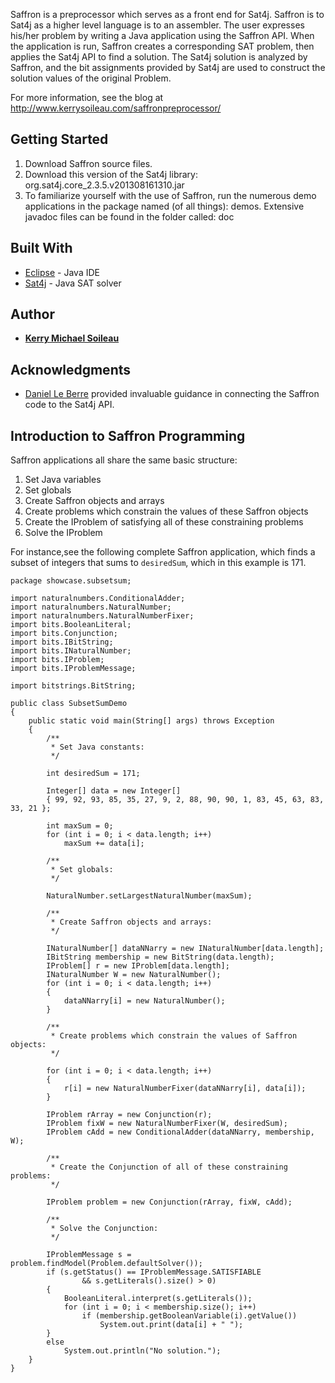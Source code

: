 Saffron is a preprocessor which serves as a front end for Sat4j. Saffron is to Sat4j as a higher level language is to an assembler. The user expresses his/her problem by writing a Java application using the Saffron API. When the application is run, Saffron creates a corresponding SAT problem, then applies the Sat4j API to find a solution. The Sat4j solution is analyzed by Saffron, and the bit assignments provided by Sat4j are used to construct the solution values of the original Problem.

For more information, see the blog at http://www.kerrysoileau.com/saffronpreprocessor/

## Getting Started

1.	Download Saffron source files.
2.	Download this version of the Sat4j library: org.sat4j.core_2.3.5.v201308161310.jar
3.	To familiarize yourself with the use of Saffron, run the numerous demo applications in the package named (of all things): demos. Extensive javadoc files can be found in the folder called: doc

## Built With

* [Eclipse](https://www.eclipse.org/downloads/packages/eclipse-ide-java-developers/photonr) - Java IDE
* [Sat4j](http://www.sat4j.org/) - Java SAT solver

## Author

* [**Kerry Michael Soileau**](http://www.kerrysoileau.com/index.html)

## Acknowledgments

*	[Daniel Le Berre](https://github.com/danielleberre) provided invaluable guidance in connecting the Saffron code to the Sat4j API.

## Introduction to Saffron Programming

Saffron applications all share the same basic structure:

1. Set Java variables
2. Set globals
3. Create Saffron objects and arrays
4. Create problems which constrain the values of these Saffron objects
5. Create the IProblem of satisfying all of these constraining problems
6. Solve the IProblem
		
For instance,see the following complete Saffron application, which finds a subset of integers that sums to <code>desiredSum</code>, which in this example is 171.

```
package showcase.subsetsum;

import naturalnumbers.ConditionalAdder;
import naturalnumbers.NaturalNumber;
import naturalnumbers.NaturalNumberFixer;
import bits.BooleanLiteral;
import bits.Conjunction;
import bits.IBitString;
import bits.INaturalNumber;
import bits.IProblem;
import bits.IProblemMessage;
 
import bitstrings.BitString;

public class SubsetSumDemo
{
	public static void main(String[] args) throws Exception
	{
		/**
		 * Set Java constants:
		 */
		 
		int desiredSum = 171;

		Integer[] data = new Integer[]
		{ 99, 92, 93, 85, 35, 27, 9, 2, 88, 90, 90, 1, 83, 45, 63, 83, 33, 21 };

		int maxSum = 0;
		for (int i = 0; i < data.length; i++)
			maxSum += data[i];

		/**
		 * Set globals:
		 */
		 
		NaturalNumber.setLargestNaturalNumber(maxSum);

		/**
		 * Create Saffron objects and arrays:
		 */
		 
		INaturalNumber[] dataNNarry = new INaturalNumber[data.length];
		IBitString membership = new BitString(data.length);
		IProblem[] r = new IProblem[data.length];
		INaturalNumber W = new NaturalNumber();
		for (int i = 0; i < data.length; i++)
		{
			dataNNarry[i] = new NaturalNumber();
		}

		/**
		 * Create problems which constrain the values of Saffron objects:
		 */
		 
		for (int i = 0; i < data.length; i++)
		{
			r[i] = new NaturalNumberFixer(dataNNarry[i], data[i]);
		}
		
		IProblem rArray = new Conjunction(r);
		IProblem fixW = new NaturalNumberFixer(W, desiredSum);
		IProblem cAdd = new ConditionalAdder(dataNNarry, membership, W);

		/**
		 * Create the Conjunction of all of these constraining problems:
		 */
		 
		IProblem problem = new Conjunction(rArray, fixW, cAdd);

		/**
		 * Solve the Conjunction:
		 */
		 
		IProblemMessage s = problem.findModel(Problem.defaultSolver());
		if (s.getStatus() == IProblemMessage.SATISFIABLE
				&& s.getLiterals().size() > 0)
		{
			BooleanLiteral.interpret(s.getLiterals());
			for (int i = 0; i < membership.size(); i++)
				if (membership.getBooleanVariable(i).getValue())
					System.out.print(data[i] + " ");
		}
		else
			System.out.println("No solution.");
	}
}
```
